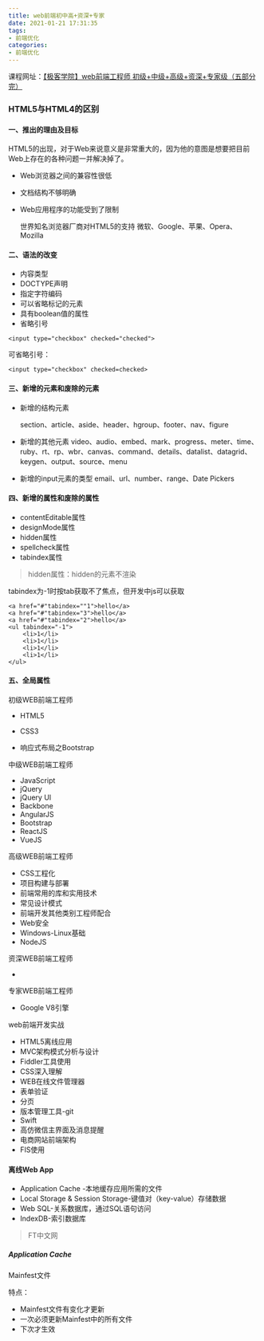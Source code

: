```yaml
---
title: web前端初中高+资深+专家
date: 2021-01-21 17:31:35
tags:
- 前端优化
categories:
- 前端优化
---
```


课程网址：[【极客学院】web前端工程师 初级+中级+高级+资深+专家级（五部分完）](https://www.bilibili.com/video/av46236917?from=search&seid=11530041288730825105)

### HTML5与HTML4的区别

#### 一、推出的理由及目标

HTML5的出现，对于Web来说意义是非常重大的，因为他的意图是想要把目前Web上存在的各种问题一并解决掉了。

- Web浏览器之间的兼容性很低

- 文档结构不够明确

- Web应用程序的功能受到了限制

  世界知名浏览器厂商对HTML5的支持
  微软、Google、苹果、Opera、Mozilla

#### 二、语法的改变

- 内容类型
- DOCTYPE声明
- 指定字符编码
- 可以省略标记的元素
- 具有boolean值的属性
- 省略引号

```
<input type="checkbox" checked="checked">
```

可省略引号：

```
<input type="checkbox" checked=checked>
```

#### 三、新增的元素和废除的元素

- 新增的结构元素

  section、article、aside、header、hgroup、footer、nav、figure

- 新增的其他元素
  video、audio、embed、mark、progress、meter、time、ruby、rt、rp、wbr、canvas、command、details、datalist、datagrid、keygen、output、source、menu

- 新增的input元素的类型
  email、url、number、range、Date Pickers

#### 四、新增的属性和废除的属性

- contentEditable属性
- designMode属性
- hidden属性
- spellcheck属性
- tabindex属性

> hidden属性：hidden的元素不渲染

tabindex为-1时按tab获取不了焦点，但开发中js可以获取

```
<a href="#"tabindex=""1">hello</a>
<a href="#"tabindex="3">hello</a>
<a href="#"tabindex="2">hello</a>
<ul tabindex="-1">
	<li>1</li>
	<li>1</li>
	<li>1</li>
	<li>1</li>
</ul>
```

#### 五、全局属性



初级WEB前端工程师

- HTML5

- CSS3

- 响应式布局之Bootstrap

  

中级WEB前端工程师

- JavaScript
- jQuery
- jQuery UI
- Backbone
- AngularJS
- Bootstrap
- ReactJS
- VueJS

高级WEB前端工程师

- CSS工程化
- 项目构建与部署
- 前端常用的库和实用技术
- 常见设计模式
- 前端开发其他类别工程师配合
- Web安全
- Windows-Linux基础
- NodeJS

资深WEB前端工程师

- 

专家WEB前端工程师

- Google V8引擎



web前端开发实战

- HTML5离线应用
- MVC架构模式分析与设计
- Fiddler工具使用
- CSS深入理解
- WEB在线文件管理器
- 表单验证
- 分页
- 版本管理工具-git
- Swift
- 高仿微信主界面及消息提醒
- 电商网站前端架构
- FIS使用



#### 离线Web App

- Application Cache -本地缓存应用所需的文件
- Local Storage & Session Storage-键值对（key-value）存储数据
- Web SQL-关系数据库，通过SQL语句访问
- IndexDB-索引数据库

> FT中文网

##### Application Cache

Mainfest文件

特点：

- Mainfest文件有变化才更新
- 一次必须更新Mainfest中的所有文件
- 下次才生效


